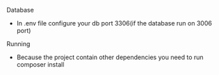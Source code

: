 Database 

- In .env file configure your db port 3306(if the database run on 3006 port)

Running 

- Because the project contain other dependencies you need to run composer install